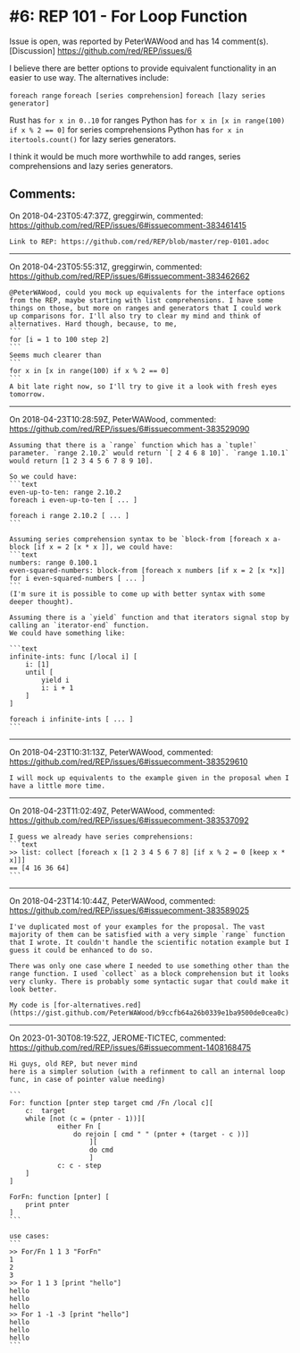
#6: REP 101 - For Loop Function
================================================================================
Issue is open, was reported by PeterWAWood and has 14 comment(s).
[Discussion]
<https://github.com/red/REP/issues/6>

I believe there are better options to provide equivalent functionality in an easier to use way. The alternatives include:

`foreach range`
`foreach [series comprehension]`
`foreach [lazy series generator]`

Rust has `for x in 0..10` for ranges
Python has `for x in [x in range(100) if x % 2 == 0]` for series comprehensions
Python has `for x in itertools.count()` for lazy series generators.

I think it would be much more worthwhile to add ranges, series comprehensions and lazy series generators.
 


Comments:
--------------------------------------------------------------------------------

On 2018-04-23T05:47:37Z, greggirwin, commented:
<https://github.com/red/REP/issues/6#issuecomment-383461415>

    Link to REP: https://github.com/red/REP/blob/master/rep-0101.adoc

--------------------------------------------------------------------------------

On 2018-04-23T05:55:31Z, greggirwin, commented:
<https://github.com/red/REP/issues/6#issuecomment-383462662>

    @PeterWAWood, could you mock up equivalents for the interface options from the REP, maybe starting with list comprehensions. I have some things on those, but more on ranges and generators that I could work up comparisons for. I'll also try to clear my mind and think of alternatives. Hard though, because, to me, 
    ```
    for [i = 1 to 100 step 2]
    ```
    Seems much clearer than
    ```
    for x in [x in range(100) if x % 2 == 0]
    ```
    A bit late right now, so I'll try to give it a look with fresh eyes tomorrow.

--------------------------------------------------------------------------------

On 2018-04-23T10:28:59Z, PeterWAWood, commented:
<https://github.com/red/REP/issues/6#issuecomment-383529090>

    Assuming that there is a `range` function which has a `tuple!` parameter. `range 2.10.2` would return `[ 2 4 6 8 10]`. `range 1.10.1` would return [1 2 3 4 5 6 7 8 9 10]. 
    
    So we could have:
    ```text
    even-up-to-ten: range 2.10.2
    foreach i even-up-to-ten [ ... ]
    
    foreach i range 2.10.2 [ ... ]
    ```
    
    Assuming series comprehension syntax to be `block-from [foreach x a-block [if x = 2 [x * x ]], we could have:
    ```text
    numbers: range 0.100.1
    even-squared-numbers: block-from [foreach x numbers [if x = 2 [x *x]]
    for i even-squared-numbers [ ... ]
    ```
    (I'm sure it is possible to come up with better syntax with some deeper thought).
    
    Assuming there is a `yield` function and that iterators signal stop by calling an `iterator-end` function.
    We could have something like:
    
    ```text
    infinite-ints: func [/local i] [
        i: [1]
        until [
            yield i
            i: i + 1
        ]
    ]
    
    foreach i infinite-ints [ ... ]
    ```
    
    
    
    

--------------------------------------------------------------------------------

On 2018-04-23T10:31:13Z, PeterWAWood, commented:
<https://github.com/red/REP/issues/6#issuecomment-383529610>

    I will mock up equivalents to the example given in the proposal when I have a little more time.

--------------------------------------------------------------------------------

On 2018-04-23T11:02:49Z, PeterWAWood, commented:
<https://github.com/red/REP/issues/6#issuecomment-383537092>

    I guess we already have series comprehensions:
    ```text
    >> list: collect [foreach x [1 2 3 4 5 6 7 8] [if x % 2 = 0 [keep x * x]]]
    == [4 16 36 64]
    ```

--------------------------------------------------------------------------------

On 2018-04-23T14:10:44Z, PeterWAWood, commented:
<https://github.com/red/REP/issues/6#issuecomment-383589025>

    I've duplicated most of your examples for the proposal. The vast majority of them can be satisfied with a very simple `range` function that I wrote. It couldn't handle the scientific notation example but I guess it could be enhanced to do so.
    
    There was only one case where I needed to use something other than the range function. I used `collect` as a block comprehension but it looks very clunky. There is probably some syntactic sugar that could make it look better.
    
    My code is [for-alternatives.red](https://gist.github.com/PeterWAWood/b9ccfb64a26b0339e1ba9500de0cea0c)

--------------------------------------------------------------------------------

On 2023-01-30T08:19:52Z, JEROME-TICTEC, commented:
<https://github.com/red/REP/issues/6#issuecomment-1408168475>

    Hi guys, old REP, but never mind
    here is a simpler solution (with a refinment to call an internal loop func, in case of pointer value needing)
    
    ```
    For: function [pnter step target cmd /Fn /local c][
        c:  target
        while [not (c = (pnter - 1))][
                either Fn [
                    do rejoin [ cmd " " (pnter + (target - c ))]
                        ][
                        do cmd
                        ]
                c: c - step
        ]
    ]
    
    ForFn: function [pnter] [
        print pnter
    ]
    ```
    
    use cases:
    ```
    >> For/Fn 1 1 3 "ForFn"
    1
    2
    3
    >> For 1 1 3 [print "hello"]
    hello
    hello
    hello
    >> For 1 -1 -3 [print "hello"]
    hello
    hello
    hello
    ```

